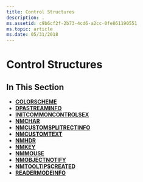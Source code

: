 ```yaml
---
title: Control Structures
description: .
ms.assetid: c9b6cf2f-2b73-4cd6-a2cc-0fe861190551
ms.topic: article
ms.date: 05/31/2018
---
```


# Control Structures

## In This Section

-   [**COLORSCHEME**](/windows/win32/api/commctrl/ns-commctrl-colorscheme)
-   [**DPASTREAMINFO**](/windows/desktop/api/dpa_dsa/ns-dpa_dsa-dpastreaminfo)
-   [**INITCOMMONCONTROLSEX**](/windows/win32/api/commctrl/ns-commctrl-initcommoncontrolsex)
-   [**NMCHAR**](/windows/win32/api/commctrl/ns-commctrl-nmchar)
-   [**NMCUSTOMSPLITRECTINFO**](/windows/win32/api/commctrl/ns-commctrl-nmcustomsplitrectinfo)
-   [**NMCUSTOMTEXT**](/windows/win32/api/commctrl/ns-commctrl-nmcustomtext)
-   [**NMHDR**](/windows/desktop/api/richedit/ns-richedit-nmhdr)
-   [**NMKEY**](/windows/win32/api/commctrl/ns-commctrl-nmkey)
-   [**NMMOUSE**](/windows/win32/api/commctrl/ns-commctrl-nmmouse)
-   [**NMOBJECTNOTIFY**](/windows/win32/api/commctrl/ns-commctrl-nmobjectnotify)
-   [**NMTOOLTIPSCREATED**](/windows/win32/api/commctrl/ns-commctrl-nmtooltipscreated)
-   [**READERMODEINFO**](readermodeinfo.md)

 

 




